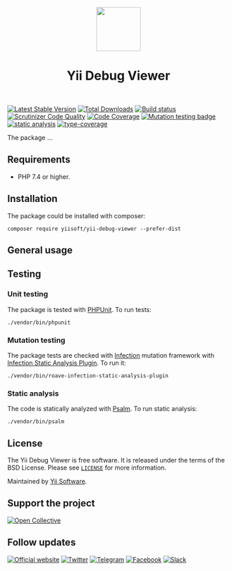 <p align="center">
    <a href="https://github.com/yiisoft" target="_blank">
        <img src="https://yiisoft.github.io/docs/images/yii_logo.svg" height="100px">
    </a>
    <h1 align="center">Yii Debug Viewer</h1>
    <br>
</p>

[![Latest Stable Version](https://poser.pugx.org/yiisoft/yii-debug-viewer/v/stable.png)](https://packagist.org/packages/yiisoft/yii-debug-viewer)
[![Total Downloads](https://poser.pugx.org/yiisoft/yii-debug-viewer/downloads.png)](https://packagist.org/packages/yiisoft/yii-debug-viewer)
[![Build status](https://github.com/yiisoft/yii-debug-viewer/workflows/build/badge.svg)](https://github.com/yiisoft/yii-debug-viewer/actions?query=workflow%3Abuild)
[![Scrutinizer Code Quality](https://scrutinizer-ci.com/g/yiisoft/yii-debug-viewer/badges/quality-score.png?b=master)](https://scrutinizer-ci.com/g/yiisoft/yii-debug-viewer/?branch=master)
[![Code Coverage](https://scrutinizer-ci.com/g/yiisoft/yii-debug-viewer/badges/coverage.png?b=master)](https://scrutinizer-ci.com/g/yiisoft/yii-debug-viewer/?branch=master)
[![Mutation testing badge](https://img.shields.io/endpoint?style=flat&url=https%3A%2F%2Fbadge-api.stryker-mutator.io%2Fgithub.com%2Fyiisoft%2Fyii-debug-viewer%2Fmaster)](https://dashboard.stryker-mutator.io/reports/github.com/yiisoft/yii-debug-viewer/master)
[![static analysis](https://github.com/yiisoft/yii-debug-viewer/workflows/static%20analysis/badge.svg)](https://github.com/yiisoft/yii-debug-viewer/actions?query=workflow%3A%22static+analysis%22)
[![type-coverage](https://shepherd.dev/github/yiisoft/yii-debug-viewer/coverage.svg)](https://shepherd.dev/github/yiisoft/yii-debug-viewer)

The package ...

## Requirements

- PHP 7.4 or higher.

## Installation

The package could be installed with composer:

```shell
composer require yiisoft/yii-debug-viewer --prefer-dist
```

## General usage

## Testing

### Unit testing

The package is tested with [PHPUnit](https://phpunit.de/). To run tests:

```shell
./vendor/bin/phpunit
```

### Mutation testing

The package tests are checked with [Infection](https://infection.github.io/) mutation framework with
[Infection Static Analysis Plugin](https://github.com/Roave/infection-static-analysis-plugin). To run it:

```shell
./vendor/bin/roave-infection-static-analysis-plugin
```

### Static analysis

The code is statically analyzed with [Psalm](https://psalm.dev/). To run static analysis:

```shell
./vendor/bin/psalm
```

## License

The Yii Debug Viewer is free software. It is released under the terms of the BSD License.
Please see [`LICENSE`](./LICENSE.md) for more information.

Maintained by [Yii Software](https://www.yiiframework.com/).

## Support the project

[![Open Collective](https://img.shields.io/badge/Open%20Collective-sponsor-7eadf1?logo=open%20collective&logoColor=7eadf1&labelColor=555555)](https://opencollective.com/yiisoft)

## Follow updates

[![Official website](https://img.shields.io/badge/Powered_by-Yii_Framework-green.svg?style=flat)](https://www.yiiframework.com/)
[![Twitter](https://img.shields.io/badge/twitter-follow-1DA1F2?logo=twitter&logoColor=1DA1F2&labelColor=555555?style=flat)](https://twitter.com/yiiframework)
[![Telegram](https://img.shields.io/badge/telegram-join-1DA1F2?style=flat&logo=telegram)](https://t.me/yii3en)
[![Facebook](https://img.shields.io/badge/facebook-join-1DA1F2?style=flat&logo=facebook&logoColor=ffffff)](https://www.facebook.com/groups/yiitalk)
[![Slack](https://img.shields.io/badge/slack-join-1DA1F2?style=flat&logo=slack)](https://yiiframework.com/go/slack)
